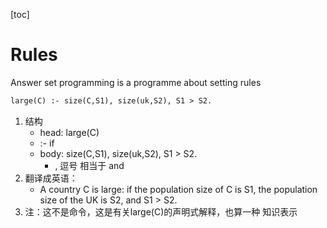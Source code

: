 [toc]

# Rules

Answer set programming is a programme about setting rules

```asp
large(C) :- size(C,S1), size(uk,S2), S1 > S2.
```

1. 结构
   - head:      large(C)
   - :-      if
   - body:      size(C,S1), size(uk,S2), S1 > S2.
     - ,      逗号 相当于 and
2. 翻译成英语：
   - A country C is large: if the population size of C is S1, the population size of the UK is S2, and S1 > S2.
3. 注：这不是命令，这是有关large(C)的声明式解释，也算一种 知识表示